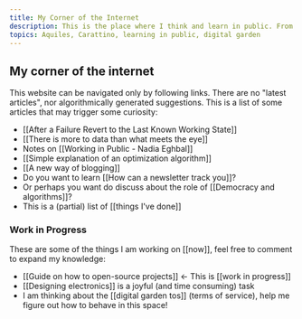 ```yaml
---
title: My Corner of the Internet
description: This is the place where I think and learn in public. From science to technology and the world.
topics: Aquiles, Carattino, learning in public, digital garden
---
```

## My corner of the internet

This website can be navigated only by following links. There are no "latest articles", nor algorithmically generated suggestions.  This is a list of some articles that may trigger some curiosity:

- [[After a Failure Revert to the Last Known Working State]]
- [[There is more to data than what meets the eye]]
- Notes on [[Working in Public - Nadia Eghbal]]
- [[Simple explanation of an optimization algorithm]]
- [[A new way of blogging]]
- Do you want to learn [[How can a newsletter track you]]?
- Or perhaps you want do discuss about the role of [[Democracy and algorithms]]?
- This is a (partial) list of [[things I've done]]

### Work in Progress
These are some of the things I am working on [[now]], feel free to comment to expand my knowledge:

- [[Guide on how to open-source projects]] <- This is [[work in progress]]
- [[Designing electronics]] is a joyful (and time consuming) task
- I am thinking about the [[digital garden tos]] (terms of service), help me figure out how to behave in this space!
